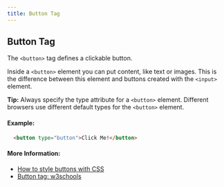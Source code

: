 ```yaml
---
title: Button Tag
---
```

## Button Tag

The `<button>` tag defines a clickable button.

Inside a `<button>` element you can put content, like text or images. This is the difference between this element and buttons created with the `<input>` element.

<strong>Tip:</strong> Always specify the type attribute for a `<button>` element. Different browsers use different default types for the `<button>` element.

#### Example:

```html
  <button type="button">Click Me!</button>
```


#### More Information:
<!-- Please add any articles you think might be helpful to read before writing the article -->
 - <a href="https://www.w3schools.com/css/css3_buttons.asp" target="_blank" rel="nofollow">How to style buttons with CSS</a>
 - <a href="https://www.w3schools.com/tags/tag_button.asp" target="_blank" rel="nofollow">Button tag: w3schools</a>

